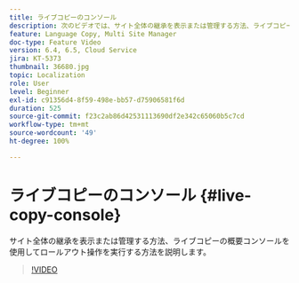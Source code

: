 ```yaml
---
title: ライブコピーのコンソール
description: 次のビデオでは、サイト全体の継承を表示または管理する方法、ライブコピーの概要コンソールを使用してロールアウト操作を実行する方法を説明します。
feature: Language Copy, Multi Site Manager
doc-type: Feature Video
version: 6.4, 6.5, Cloud Service
jira: KT-5373
thumbnail: 36680.jpg
topic: Localization
role: User
level: Beginner
exl-id: c91356d4-8f59-498e-bb57-d75906581f6d
duration: 525
source-git-commit: f23c2ab86d42531113690df2e342c65060b5c7cd
workflow-type: tm+mt
source-wordcount: '49'
ht-degree: 100%

---
```


# ライブコピーのコンソール {#live-copy-console}

サイト全体の継承を表示または管理する方法、ライブコピーの概要コンソールを使用してロールアウト操作を実行する方法を説明します。

>[!VIDEO](https://video.tv.adobe.com/v/36680?quality=12&learn=on)
